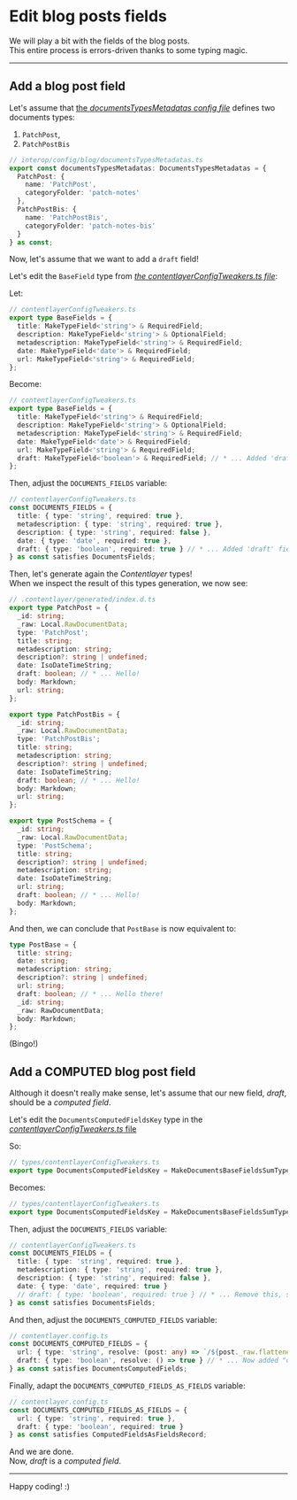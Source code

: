 # Edit blog posts fields

We will play a bit with the fields of the blog posts.  
This entire process is errors-driven thanks to some typing magic.

---

## Add a blog post field

Let's assume that [the _documentsTypesMetadatas config file_](/interop/config/blog/documentsTypesMetadatas.ts) defines two documents types:

1. `PatchPost`,
2. `PatchPostBis`

```ts
// interop/config/blog/documentsTypesMetadatas.ts
export const documentsTypesMetadatas: DocumentsTypesMetadatas = {
  PatchPost: {
    name: 'PatchPost',
    categoryFolder: 'patch-notes'
  },
  PatchPostBis: {
    name: 'PatchPostBis',
    categoryFolder: 'patch-notes-bis'
  }
} as const;
```

Now, let's assume that we want to add a `draft` field!

Let's edit the `BaseField` type from [_the contentlayerConfigTweakers.ts file_](/interop/types/contentlayerConfigTweakers.ts):

Let:

```ts
// contentlayerConfigTweakers.ts
export type BaseFields = {
  title: MakeTypeField<'string'> & RequiredField;
  description: MakeTypeField<'string'> & OptionalField;
  metadescription: MakeTypeField<'string'> & RequiredField;
  date: MakeTypeField<'date'> & RequiredField;
  url: MakeTypeField<'string'> & RequiredField;
};
```

Become:

```ts
// contentlayerConfigTweakers.ts
export type BaseFields = {
  title: MakeTypeField<'string'> & RequiredField;
  description: MakeTypeField<'string'> & OptionalField;
  metadescription: MakeTypeField<'string'> & RequiredField;
  date: MakeTypeField<'date'> & RequiredField;
  url: MakeTypeField<'string'> & RequiredField;
  draft: MakeTypeField<'boolean'> & RequiredField; // * ... Added 'draft' field.
};
```

Then, adjust the `DOCUMENTS_FIELDS` variable:

```ts
// contentlayerConfigTweakers.ts
const DOCUMENTS_FIELDS = {
  title: { type: 'string', required: true },
  metadescription: { type: 'string', required: true },
  description: { type: 'string', required: false },
  date: { type: 'date', required: true },
  draft: { type: 'boolean', required: true } // * ... Added 'draft' field here too.
} as const satisfies DocumentsFields;
```

Then, let's generate again the _Contentlayer_ types!  
When we inspect the result of this types generation, we now see:

```ts
// .contentlayer/generated/index.d.ts
export type PatchPost = {
  _id: string;
  _raw: Local.RawDocumentData;
  type: 'PatchPost';
  title: string;
  metadescription: string;
  description?: string | undefined;
  date: IsoDateTimeString;
  draft: boolean; // * ... Hello!
  body: Markdown;
  url: string;
};

export type PatchPostBis = {
  _id: string;
  _raw: Local.RawDocumentData;
  type: 'PatchPostBis';
  title: string;
  metadescription: string;
  description?: string | undefined;
  date: IsoDateTimeString;
  draft: boolean; // * ... Hello!
  body: Markdown;
  url: string;
};

export type PostSchema = {
  _id: string;
  _raw: Local.RawDocumentData;
  type: 'PostSchema';
  title: string;
  description?: string | undefined;
  metadescription: string;
  date: IsoDateTimeString;
  url: string;
  draft: boolean; // * ... Hello!
  body: Markdown;
};
```

And then, we can conclude that `PostBase` is now equivalent to:

```ts
type PostBase = {
  title: string;
  date: string;
  metadescription: string;
  description?: string | undefined;
  url: string;
  draft: boolean; // * ... Hello there!
  _id: string;
  _raw: RawDocumentData;
  body: Markdown;
};
```

(Bingo!)

## Add a COMPUTED blog post field

Although it doesn't really make sense, let's assume that our new field, _draft_, should be a _computed field_.

Let's edit the `DocumentsComputedFieldsKey` type in the [_contentlayerConfigTweakers.ts_ file](/interop/types/contentlayerConfigTweakers.ts)

So:

```ts
// types/contentlayerConfigTweakers.ts
export type DocumentsComputedFieldsKey = MakeDocumentsBaseFieldsSumType<'url'>;
```

Becomes:

```ts
// types/contentlayerConfigTweakers.ts
export type DocumentsComputedFieldsKey = MakeDocumentsBaseFieldsSumType<'url' | 'draft'>; // * ... Added "draft".
```

Then, adjust the `DOCUMENTS_FIELDS` variable:

```ts
// contentlayerConfigTweakers.ts
const DOCUMENTS_FIELDS = {
  title: { type: 'string', required: true },
  metadescription: { type: 'string', required: true },
  description: { type: 'string', required: false },
  date: { type: 'date', required: true }
  // draft: { type: 'boolean', required: true } // * ... Remove this, since it is now a computed field, and not "just" a field.
} as const satisfies DocumentsFields;
```

And then, adjust the `DOCUMENTS_COMPUTED_FIELDS` variable:

```ts
// contentlayer.config.ts
const DOCUMENTS_COMPUTED_FIELDS = {
  url: { type: 'string', resolve: (post: any) => `/${post._raw.flattenedPath}` },
  draft: { type: 'boolean', resolve: () => true } // * ... Now added "draft" here, with a dummy computation function, just for the example
} as const satisfies DocumentsComputedFields;
```

Finally, adapt the `DOCUMENTS_COMPUTED_FIELDS_AS_FIELDS` variable:

```ts
// contentlayer.config.ts
const DOCUMENTS_COMPUTED_FIELDS_AS_FIELDS = {
  url: { type: 'string', required: true },
  draft: { type: 'boolean', required: true }
} as const satisfies ComputedFieldsAsFieldsRecord;
```

And we are done.  
Now, _draft_ is a _computed field_.

---

Happy coding! :)
